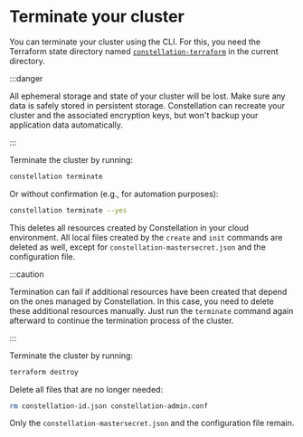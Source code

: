 # Terminate your cluster

You can terminate your cluster using the CLI. For this, you need the Terraform state directory named [`constellation-terraform`](../reference/terraform.md) in the current directory.

:::danger

All ephemeral storage and state of your cluster will be lost. Make sure any data is safely stored in persistent storage. Constellation can recreate your cluster and the associated encryption keys, but won't  backup your application data automatically.

:::

<tabs groupId="provider">
<tabItem value="cli" label="CLI">
Terminate the cluster by running:

```bash
constellation terminate
```

Or without confirmation (e.g., for automation purposes):

```bash
constellation terminate --yes
```

This deletes all resources created by Constellation in your cloud environment.
All local files created by the `create` and `init` commands are deleted as well, except for `constellation-mastersecret.json` and the configuration file.

:::caution

Termination can fail if additional resources have been created that depend on the ones managed by Constellation. In this case, you need to delete these additional
resources manually. Just run the `terminate` command again afterward to continue the termination process of the cluster.

:::

</tabItem>
<tabItem value="terraform" label="Terraform">
Terminate the cluster by running:

```bash
terraform destroy
```

Delete all files that are no longer needed:

```bash
rm constellation-id.json constellation-admin.conf
```

Only the `constellation-mastersecret.json` and the configuration file remain.

</tabItem>
</tabs>
